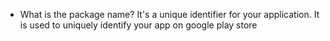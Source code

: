 
- What is the package name?
It's a unique identifier for your application. It is used to uniquely identify your app on google play store 